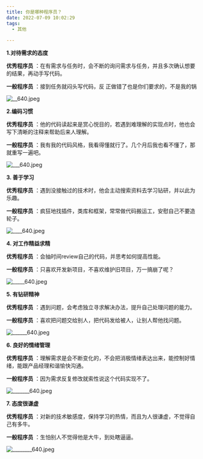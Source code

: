 ```yaml
---
title: 你是哪种程序员？
date: 2022-07-09 10:02:29
tags:
  - 其他 
 
---
```



**1.对待需求的态度**

**优秀程序员** ：在有需求与任务时，会不断的询问需求与任务，并且多次确认想要的结果，再动手写代码。

**一般程序员** ：接到任务就闷头写代码，反
正做错了也是你们要求的，不是我的锅

![__640.jpeg](/notes/note_images/7DC5A809-4848-4512-B7AA-A3452C2CE028-11062-0000021F9498BC8D/495cf10a0f60414e0c22f3908929c000.jpeg)

**2.编码习惯**

**优秀程序员** ：他的代码读起来是赏心悦目的，若遇到难理解的实现点时，他也会写下清晰的注释来帮助后来人理解。

**一般程序员** ：我有我的代码风格，我看得懂就行了。几个月后我也看不懂了，那就重写一遍吧。

![___640.jpeg](/notes/note_images/97007B16-DFE3-452A-821C-71FD2AF665DF-11062-0000021F94967847/b2cd68904d495e018a3077356e1353a4.jpeg)

**3. 善于学习**

**优秀程序员** ：遇到没接触过的技术时，他会主动搜索资料去学习钻研，并以此为乐趣。

**一般程序员** ：疯狂地找插件，类库和框架，常常做代码搬运工，安慰自己不要造轮子。

![____640.jpeg](/notes/note_images/F6B1DA6C-9B00-4042-99C5-BD632EC7D35D-11062-0000021F949431FC/364c2dba092a09634136d121541ea950.jpeg)

**4. 对工作精益求精**

**优秀程序员** ：会抽时间review自己的代码，并思考如何提高性能。

**一般程序员** ：只喜欢开发新项目，不喜欢维护旧项目，万一搞崩了呢？

![_____640.jpeg](/notes/note_images/D4576C2E-29AA-4E18-8D4D-71C5C3C64732-11062-0000021F94925DE9/04ce19b81dd2d6145246403e9bc55a72.jpeg)

**5. 有钻研精神**

**优秀程序员** ：遇到问题，会考虑独立寻求解决办法，提升自己处理问题的能力。

**一般程序员** ：喜欢把问题交给别人，把代码发给被人，让别人帮他找问题。

![______640.jpeg](/notes/note_images/2D031268-5F69-4950-8FBD-2D5AE82F8653-11062-0000021F948FD1E2/af67a2f6f7ccdebaaef7e83bd5b79384.jpeg)

**6. 良好的情绪管理**

**优秀程序员** ：理解需求是会不断变化的，不会把消极情绪表达出来，能控制好情绪，能跟产品经理和谐愉快沟通。

**一般程序员** ：因为需求反复修改就索性说这个代码实现不了。

![_______640.jpeg](/notes/note_images/F4D94B26-8499-4256-A872-B6A31DCE9B8A-11062-0000021F948E5C31/3b450dc47213be94b13b93bf9fcf5699.jpeg)

**7. 态度很谦虚**

**优秀程序员** ：对新的技术敏感度，保持学习的热情，而且为人很谦虚，不觉得自己有多牛。

**一般程序员** ：生怕别人不觉得他是大牛，到处瞎逼逼。

![________640.jpeg](/notes/note_images/59FB58F7-3710-435A-B519-E2DFE1F5049F-11062-0000021F948C8D57/3eea371c89c1bdfdeb68a4920c9c55e3.jpeg)

